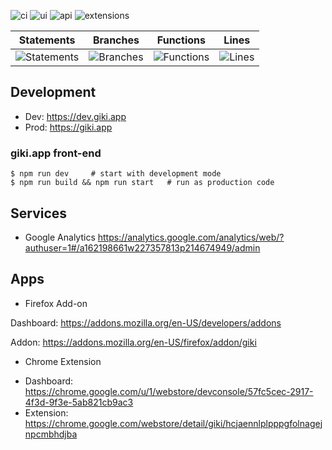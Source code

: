 ![ci](https://github.com/metrue/v/workflows/ci/badge.svg)
![ui](https://github.com/metrue/v/workflows/ui/badge.svg)
![api](https://github.com/metrue/v/workflows/api/badge.svg)
![extensions](https://github.com/metrue/v/workflows/extensions/badge.svg)

| Statements | Branches | Functions | Lines |
| -----------|----------|-----------|-------|
| ![Statements](#statements# "Make me better!") | ![Branches](#branches# "Make me better!") | ![Functions](#functions# "Make me better!") | ![Lines](#lines# "Make me better!") |")


## Development

* Dev: https://dev.giki.app
* Prod: https://giki.app

### giki.app front-end

```
$ npm run dev     # start with development mode
$ npm run build && npm run start   # run as production code
```
## Services

* Google Analytics
https://analytics.google.com/analytics/web/?authuser=1#/a162198661w227357813p214674949/admin


## Apps

* Firefox Add-on

Dashboard: https://addons.mozilla.org/en-US/developers/addons

Addon: https://addons.mozilla.org/en-US/firefox/addon/giki

* Chrome Extension

 - Dashboard: https://chrome.google.com/u/1/webstore/devconsole/57fc5cec-2917-4f3d-9f3e-5ab821cb9ac3
 - Extension: https://chrome.google.com/webstore/detail/giki/hcjaennlplpppgfolnagejnpcmbhdjba
